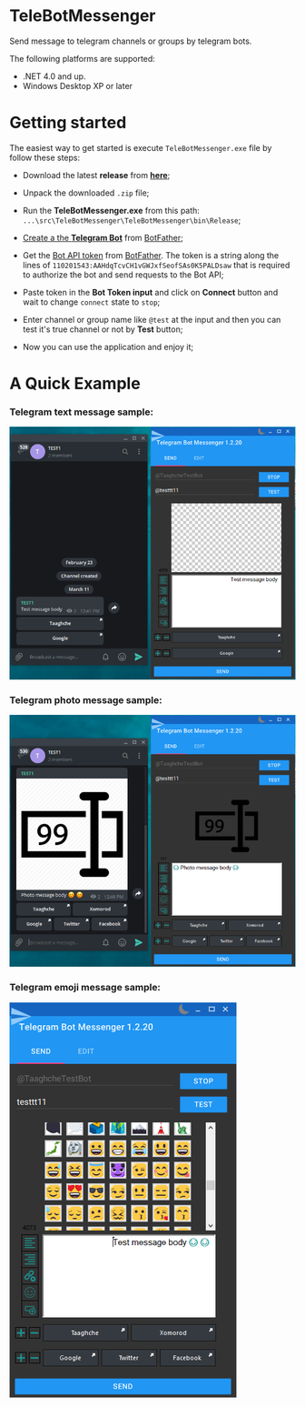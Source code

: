 # TeleBotMessenger
Send message to telegram channels or groups by telegram bots.

The following platforms are supported:
* .NET 4.0 and up.
* Windows Desktop XP or later

Getting started
===============

The easiest way to get started is execute `TeleBotMessenger.exe` file by follow these steps:

* Download the latest **release** from [**here**][1];

* Unpack the downloaded `.zip` file;

* Run the **TeleBotMessenger.exe** from this path: `...\src\TeleBotMessenger\TeleBotMessenger\bin\Release`;

* [Create a the **Telegram Bot**][2] from [BotFather][3];

* Get the [Bot API token][2] from [BotFather][3]. The token is a string along the lines of `110201543:AAHdqTcvCH1vGWJxfSeofSAs0K5PALDsaw` that is required to authorize the bot and send requests to the Bot API;

* Paste token in the **Bot Token input** and click on **Connect** button and wait to change `connect` state to `stop`;

* Enter channel or group name like `@test` at the input and then you can test it's true channel or not by **Test** button;

* Now you can use the application and enjoy it;

[1]: https://github.com/Behzadkhosravifar/TeleBotMessenger/releases
[2]: https://core.telegram.org/bots#creating-a-new-bot
[3]: https://telegram.me/botfather

A Quick Example
===============

### Telegram text message sample:
![text message](https://github.com/Behzadkhosravifar/TeleBotMessenger/raw/master/img/TextMessage.PNG)

### Telegram photo message sample:
![text message](https://github.com/Behzadkhosravifar/TeleBotMessenger/raw/master/img/PhotoMessage.PNG)

### Telegram emoji message sample:
![text message](https://github.com/Behzadkhosravifar/TeleBotMessenger/raw/master/img/emoji.png)
